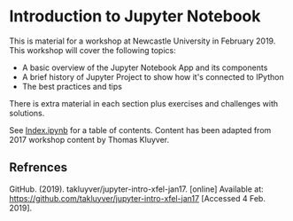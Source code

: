 # Introduction to Jupyter Notebook

This is material for a workshop at Newcastle University in February 2019.
This workshop will cover the following topics: 
* A basic overview of the Jupyter Notebook App and its components
* A brief history of Jupyter Project to show how it's connected to IPython
* The best practices and tips

There is extra material in each section plus exercises and challenges with solutions.


See [Index.ipynb](Index.ipynb) for a table of contents.
Content has been adapted from 2017 workshop content by Thomas Kluyver.

## Refrences
GitHub. (2019). takluyver/jupyter-intro-xfel-jan17. [online] Available at: https://github.com/takluyver/jupyter-intro-xfel-jan17 [Accessed 4 Feb. 2019].
